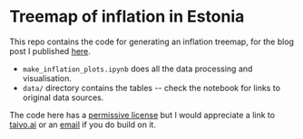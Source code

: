 # Treemap of inflation in Estonia

This repo contains the code for generating an inflation treemap, for the blog post I published [here](https://taivo.ai/estonia-inflation-2022).

* `make_inflation_plots.ipynb` does all the data processing and visualisation.
* `data/` directory contains the tables -- check the notebook for links to original data sources.

The code here has a [permissive license](LICENSE.md) but I would appreciate a link to [taivo.ai](https://taivo.ai) or an [email](mailto:taivo@pungas.ee) if you do build on it.
